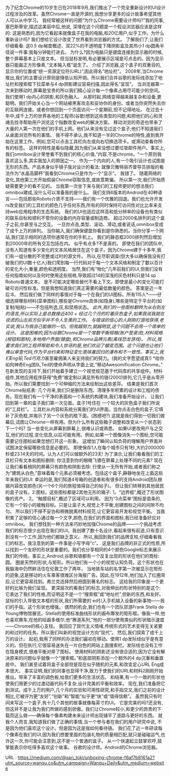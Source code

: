 为了纪念Chrome的10岁生日在2018年9月,我们推出了一个完全重新设计的UI设计过程涉及的改革。虽然Chrome一直是开源的,我想分享更多的设计故事希望其他人可以从中学习。 
 我经常被这样的问题“为什么Chrome需要设计师吗?”我的同事,塞巴斯蒂安,描述这美丽中后,他说, 
 深埋在这个问题是一个假设浏览器应该是这样的: 
 这是熟悉的,因为它看起来就像盒子在我的电脑,和20亿用户,似乎工作。为什么重新设计吗? 
 我们想给它设计改变了世界看到浏览器的方式。 
 了解我们了,让我们仔细看看: 
 这0.5 dp梯度概述、双22%的不透明度下降阴影盒及其热小1 dp圆角半径说一件事:我每分钟能打进去。 
 为什么?因为电脑只是键盘连接到显示器的时候,整个屏幕基本上只是文本。 
 但当鼠标发明,有必要展示区域是可点击的。因为显示器只能画正方形像素,“文本输入框”诞生了。 
 介绍了浏览器,这个盒子的双重目的,显示你的位置或“统一资源定位符(URL)”,因此得名“地址栏”。 
 2008年,当Chrome推出,我们的主要设计原则是降低认知开销。所以我们合并谷歌的发际线添加了地址栏和搜索框下拉菜单与4 dp阴影建议容易扫描,因此得名“呈现”。 
 当浏览器第一次来到移动时,屏幕是宝贵的所以我们精心设计每一个像素占用尽可能少的空间。我们使用1 dp内心的阴影,和灰色融入。 
 从那时起,网络变得越来越复杂和设备,更聪明。我们开始关心当一个网站被黑客攻击和妥协你的身份。或者当你突然失去你的互联网连接。或者你想回到一个页面访问一个星期前,但不记得地址。 
 在过去十年中,成千上万的世界各地的工程师(谷歌)想到这些类型的问题,和把他们的心和灵魂去找寻帮助用户浏览这个指数改变web的解决方案。 
 移动浏览的奇迹也带来了大量的人第一次在他们的手机上网。他们从来没有见过这个盒子;他们不知道我们从桌面浏览所有的事情。 
 我不得不承认,我不知道一半的Chrome的特性,直到我开始在这里工作。例如,您可以点击工具栏向左或向右切换选项卡。或滑动查看你所有的标签。 
 这样的特性是看似隐藏,因为我们从来没想过要垃圾邮件用户。事实上,我们omnibox设计荣誉看不到我们的核心价值,“内容,不是chrome。“一个原则我喜欢这么多,其实我加入的原因之一。 
 作为一个内向的人,有一个吸引设计也试图是无形的东西。产品本身似乎镜子我对设计的看法: 
 就像贝雅特丽齐督导员排版的看法作为“水晶高脚杯”我看到Chrome只是作为一个“显示”。 
 我错了。 
 随着网络的变化,其他第三方开始假装Chrome窃取信息,或故意欺骗。 
 所以第一次,我们开始质疑需要更少的看不见的。 
 当我第一次坐下来与我们的工程师更好的想法我们omnibox建成,没什么可以准备我的是什么。 
 我们支持6版本的Android在40种语言——包括那些Roboto介质不支持——我们有一个优雅的回退。我们也允许开发 
 rs改变我们的工具栏的颜色几乎任何东西,所有的同时保持可访问性对比比率来支持web应用程序的生态系统。 
 我们的UI也适应这样高和低分辨率的设备也有类似的联系目标和顺利不管你的设备的内存容量或制造商。 
 超过2000名排列的这个盒子之前,你甚至与之交互。 
 一旦你点击,类型、滚动、滑动,或者说话,omnibox变成了成千上万的排列。 
 当你输入,我们确保键盘你看到是你熟悉的。当你分享一个网站,我们显示相同的选项你通常在你的手机上。 
 我们的静态框2000排列然后增加到20000年的所有交互包括在内。 
 似乎有点多?不是真的。 
 即使在我们的团队中,没有人知道有多少变化的文本风格居住在这个盒子。因为Chrome建于十多年,我们有一组分散的不完整或过时的源文件。 
 所以,在尽职调查(但大多以确保我没有打破我们的UI数十亿人)我们爬到每一行代码对于每一个文本风格和制定了数以百计的变化大小,重量,颜色和透明度。 
 当然,我们有“物化”几年前我们的UI,但我们没有任何指南如何以及何时使用这些规格,导致超过14的深浅的灰色材料只是14 sp Roboto普通文本。 
 是不可能决定哪些替代不看上下文。即使是最小的变化可能打破可访问性标准。但是我想知道我们真正需要的最低数量的颜色。 
 答案是近一年后:8。 
 然后我们做了同样的事情对于每一个在我们的UI图标。所有115人*——仔细选择哪些材料(菜单图标),哪些是Chrome具体(如隐身),哪些是特定于平台的(如复制/粘贴)——不包括所选,压,和禁用状态。 
 *此外,我们的一些图标翻转为从右到左的语言,所以实际上是总数接近400 + 
 经过几个月的盯着灰色盒子,如果我说我就在说谎的山左前方似乎并不令人生畏的工作。 
 与错误的信心的人刚刚打游戏获得,老实说,我认为我自己能做的一切。但我越努力,就越明显,这个问题不会用一个简单的设计。 
 这是困难的,因为谷歌Chrome是一个常数平衡规格(账户登录流),材料规格(按钮和图标),本地用户界面(键盘),和Chrome品牌元素(离线恐龙游戏)。 
 所以,我要求我们的工程师帮助和令人惊讶的是,他们欢迎了蠕变范围。这个问题也让他们难以审查代码,作为平台约束和特征变化意味着回归的瀑布和不一致性。事实上,我们Eng铅,Ted巧克力*甚至雇佣某人来支持我们的努力。(我的文字愿望成真!) 
 *给你如何神奇Eng团队,Ted的使命声明从字面上说,“移动Awesomification Chrome。” 
 在新发现的支持下,我们开始着手建立一个视觉规范基于代码库的共享组件。材料组件,其他应用程序获得“免费”被定制以满足所有的铬(2000)排列,它几乎是从零开始。所以我们需要找到一个可伸缩的方法来绘制出这些差异。 
 结果是我们首次Chrome贴纸表: 
 几个月来,我们只是删除东西。清理多年积累的设计和工程的债务。现在我们有一个干净的表面和一个系统的构建块,我们准备开始设计。 
 让我们回到第一章的盒子我们第一次见面。盒子1号住在 
 一个较大的灰色盒子我们所说的“工具栏”。 
 工具栏从内容和系统分离我们的UI界面。当你点击白色的盒子,它填补了灰色框,并揭示了另一个灰色的框下面。(困惑吧?) 
 这就是我们得到一切我们做幕后,试图让Chrome一样有用。但为什么所有这些箱子调整和改变从一个状态到下一个吗? 
 当一些变化从屏幕到屏幕上,很难认识或熟悉。 
 如果UI更改用户与之交互,他们的过程,变化信息,以后可能有用。例如,如果一个图像消失一个图标,您可能需要记住图标如果您想打开这一形象。 
 这增加了瞬间认知负荷的理解用户界面并试图决定保留哪些信息是必要的。 
 即使保存1人在每个城市只有1秒,大约2000000秒或23.14天的时间。认为人们可以做额外的23天! 
 为了演示,让我们看看我们的工具栏只有文本和图标删除: 
 你注意到你的眼睛飞镖在屏幕上处理不同的元素? 
 现在让我们看看相同的屏幕只有颜色和阴影去除: 
 行使从一无所有开始,或者我们称之为“建筑从白色,”意味着每个元素必须被考虑。包括这个盒子,静静地坐在上面这些年来我们的UI: 
 幸运的是,我们知道4号箱的创造者和有很多的支持Android团队根据内容改变颜色(另一个6个月的旅程值得自己的帖子)。 
 但让我们转移到其他居民的盒子没有。2:图标。这些图标都是2其他无形的箱子: 
 1。“边界框”,概述了形状图像的资产。 
 2。“触摸目标”,概述了区域可以利用。 
 因为“3点菜单”图标是苗条的,它有一个较小的接触目标。只是让盒子大,视觉上不平衡,创建图标之间的间隙不均匀。 
 所以我们不得不妥协和稍微脱离材料规范,让它更容易开发和视觉平衡。 
 当我积累了足够的信心通过每一个文字,颜色,在我们的界面和图标,我已经准备好应对omnibox。 
 我们想找到一种方法来巧妙地加强Chrome的品牌——一个挑战考虑我们的标志很少出现在我们的UI。我创建了数十名设计,看起来很有前途,只有意识到没有一个工作,因为他们都缺乏意义。 
 所以,我回到我们的品牌支柱,仔细看看我们的标志。我注意到的第一件事是小写字母“c”。 
 这是我们品牌的非正式的性质,所以找到一个友好的形状是重要的。我们也分享相同的4个颜色Google标志来展示我们的传统。事实上,Android,谷歌和铬都有一个反复出现的形状在他们的商标: 
 圆。 
 圈是天然的形状,与矩形。所以他们有一个小的视觉认知负荷。这个形状也在我脑海中仍然鲜活住在伦敦工作了两年。 
 当地铁车站的名字第一次被显示在矩形的迹象,这是移动的火车乘客很难区分海报广告。因此,在1912年,他们加入了红圈背后,让它更容易找到。弗兰克选择然后把圆到著名的标志。 
 这给我的印象是一个更好的比喻为我们呈现。 
 更深层次的看我们的标志,对我伸出的形状特别的是这个: 
 它表达了我们的性格,而证明这不是一个“搜索框”或“地址栏”,但新的东西,和友好。 
 鼠标的引入导致文本框的形状,我们所需要的 
 ed引入手机输入设备的新事物——我们的手指。这个形状也增强。 
 偶然的机会,我们也有一个团队郊游Frank Stella de Young博物馆展览。Stella的使用标准曲线形状的画布爆发的矩形框。像我一样,他也喜欢赛车,在他的绘画多维尔,他“赛道系列,”他的一部分使用类似的形状暗示速度——Chrome的核心支柱。 
 我回应了现代主义情绪,传统形式的艺术变得无关紧要的和过时的任务。所以我们叫新的视觉设计方向“现代”。 
 然后,我们探索了成千上万的设计。 
 起初,我用了同样的办法我们最初在移动。使用1 dp发际线似乎是有意义的。但在执行,它很容易迷失在一片白色的网站上面搜索栏。发际线也没有工作在隐身模式,很难平衡对厚了图标。 
 使用材料的阴影还没有很合适的,因为它没有解决原来的问题似乎就像一个“搜索框。”和底部阴影添加一个额外的4 dp沉重和垂直居中。 
 我们甚至试着将盒子全部但是现在似乎随机的元素,和改变定心URL Eng成本很大。 
 事实证明,我们的同事也显得干净,致力于使我们的URL和材料2刚刚开始推出。带来了丰富的调色板,给我们更多的生活状态。 
 和结果,有一个一致的形状也使我们用更少的过渡动画代码不复杂,设计完美的平衡和效率。 
 现在,我们准备把它到测试。成千上万的用户,几个月的实验和可用性研究,和手指交叉,我们之前的设计相比,它被评为更“友好”,“创新”和“智能”似乎更“快”或“值得信赖”。 
 虽然我只有时间来写这一个盒子,有十几个其他的故事就像每英寸的UI。 
 它是完美的吗?还没有,但这并不是让我为我们所做的感到骄傲。我们让Chrome较小,和更少的昂贵的下载而这么做——确保每个像素构建未来设计师出现铺平了道路与更好的东西。 
 就我个人而言,我知道我们做了正确的事情,当一个参与者在我们的用户研究中说, 
 不是因为他们喜欢这个设计。但是因为这是我如何看待铬。 
 我们花了近一年研读每个像素在我们的UI,因为我们想要里面的包装礼物的质量相匹配,就只是碰碰运气,也许这一次,你可能会注意到,这不是一个普通的盒子。 
 从一个快速起立鼓掌欢呼,鼓掌能表示你吃得多喜欢这个故事。 
 谷歌的设计师。Android的Chrome浏览器。 
  
   
  URL : https://medium.com/@san_toki/unboxing-chrome-f6af7b8161a2?utm_source=wanqu.co&utm_campaign=Wanqu+Daily&utm_medium=website